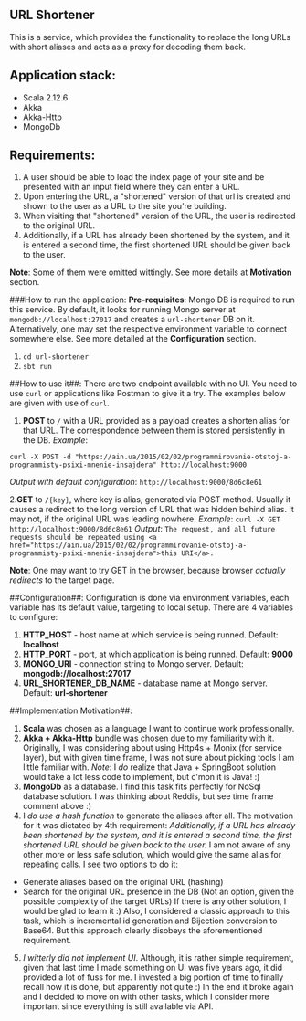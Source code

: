 ## URL Shortener

This is a service, which provides the functionality to replace the long URLs with short aliases 
and acts as a proxy for decoding them back.

## Application stack:
 * Scala 2.12.6
 * Akka
 * Akka-Http
 * MongoDb

## Requirements:
1. A user should be able to load the index page of your site and be presented with an input field 
where they can enter a URL.
2. Upon entering the URL, a "shortened" version of that url is created and shown to the user as a URL to the site 
you're building.
3. When visiting that "shortened" version of the URL, the user is redirected to the original URL. 
4. Additionally, if a URL has already been shortened by the system, and it is entered a second time, the first 
shortened URL should be given back to the user.
 
**Note**: Some of them were omitted wittingly. See more details at **Motivation** section.

###How to run the application:
**Pre-requisites**: 
Mongo DB is required to run this service. 
By default, it looks for running Mongo server at `mongodb://localhost:27017` and creates a `url-shortener` DB on it.
Alternatively, one may set the respective environment variable to connect somewhere else.
See more detailed at the **Configuration** section.
1. `cd url-shortener`
2. `sbt run`

##How to use it##:
There are two endpoint available with no UI. You need to use `curl` or applications like Postman to give it a try.
The examples below are given with use of `curl`.
1. **POST** to `/` with a URL provided as a payload creates a shorten alias for that URL. 
The correspondence between them is stored persistently in the DB.
*Example*: 
```
curl -X POST -d "https://ain.ua/2015/02/02/programmirovanie-otstoj-a-programmisty-psixi-mnenie-insajdera" http://localhost:9000
```
*Output with default configuration*: `http://localhost:9000/8d6c8e61`

2.**GET** to `/{key}`, where key is alias, generated via POST method. 
Usually it causes a redirect to the long version of URL that was hidden behind alias. 
It may not, if the original URL was leading nowhere.
*Example*: 
```curl -X GET  http://localhost:9000/8d6c8e61```
*Output*: `The request, and all future requests should be repeated using <a href="https://ain.ua/2015/02/02/programmirovanie-otstoj-a-programmisty-psixi-mnenie-insajdera">this URI</a>.`

**Note**: One may want to try GET in the browser, because browser *actually redirects* to the target page.

##Configuration##:
Configuration is done via environment variables, each variable has its default value, targeting to local setup.
There are 4 variables to configure:
1. **HTTP_HOST** - host name at which service is being runned. Default: **localhost**
2. **HTTP_PORT** - port, at which application is being runned. Default: **9000**
3. **MONGO_URI** - connection string to Mongo server. Default: **mongodb://localhost:27017**
4. **URL_SHORTENER_DB_NAME** - database name at Mongo server. Default: **url-shortener**

##Implementation Motivation##:
1. **Scala** was chosen as a language I want to continue work professionally.
2. **Akka + Akka-Http** bundle was chosen due to my familiarity with it. 
Originally, I was considering about using Http4s + Monix (for service layer), 
but with given time frame, I was not sure about picking tools I am little familiar with.
*Note*: I *do* realize that Java + SpringBoot solution would take a lot less code to implement, but c'mon it is Java! :)
3. **MongoDb** as a database. I find this task fits perfectly for NoSql database solution. 
I was thinking about Reddis, but see time frame comment above :)
4. I *do use a hash function* to generate the aliases after all.
The motivation for it was dictated by 4th requirement: 
*Additionally, if a URL has already been shortened by the system, and it is entered a second time, the first 
 shortened URL should be given back to the user.*
I am not aware of any other more or less safe solution, which would give the same alias for repeating calls. 
I see two options to do it: 
- Generate aliases based on the original URL (hashing)
- Search for the original URL presence in the DB (Not an option, given the possible complexity of the target URLs)
If there is any other solution, I would be glad to learn it :)
Also, I considered a classic approach to this task, which is incremental id generation and Bijection conversion to Base64.
But this approach clearly disobeys the aforementioned requirement.
5. *I witterly did not implement UI*. 
Although, it is rather simple requirement, given that last time I made something on UI was five years ago, 
it did provided a lot of fuss for me. 
I invested a big portion of time to finally recall how it is done, but apparently not quite :)
In the end it broke again and I decided to move on with other tasks, 
which I consider more important since everything is still available via API.